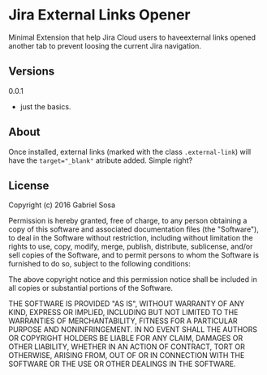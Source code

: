 # Jira External Links Opener


Minimal Extension that help Jira Cloud users to haveexternal links opened another tab to prevent loosing the current Jira navigation.


## Versions

0.0.1
  - just the basics.

## About

Once installed, external links (marked with the class ```.external-link```) will have the ```target="_blank"``` atribute added. Simple right?


## License

Copyright (c) 2016 Gabriel Sosa

Permission is hereby granted, free of charge, to any person obtaining a copy of this software and associated documentation files (the "Software"), to deal in the Software without restriction, including without limitation the rights to use, copy, modify, merge, publish, distribute, sublicense, and/or sell copies of the Software, and to permit persons to whom the Software is furnished to do so, subject to the following conditions:

The above copyright notice and this permission notice shall be included in all copies or substantial portions of the Software.

THE SOFTWARE IS PROVIDED "AS IS", WITHOUT WARRANTY OF ANY KIND, EXPRESS OR IMPLIED, INCLUDING BUT NOT LIMITED TO THE WARRANTIES OF MERCHANTABILITY, FITNESS FOR A PARTICULAR PURPOSE AND NONINFRINGEMENT. IN NO EVENT SHALL THE AUTHORS OR COPYRIGHT HOLDERS BE LIABLE FOR ANY CLAIM, DAMAGES OR OTHER LIABILITY, WHETHER IN AN ACTION OF CONTRACT, TORT OR OTHERWISE, ARISING FROM, OUT OF OR IN CONNECTION WITH THE SOFTWARE OR THE USE OR OTHER DEALINGS IN THE SOFTWARE. 
